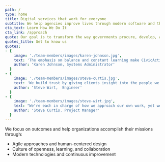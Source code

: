 ```yaml
---
path: /
type: home
title: Digital services that work for everyone
subtitle: We help agencies improve lives through modern software and thoughtful experiences.
cta_text: Learn How We Do It
cta_link: /approach
quote: Our goal is to transform the way governments procure, develop, and deliver digital services.
quotes_title: Get to know us
quotes: 
- {
    image: './team-members/images/karen-johnson.jpg',
    text: 'The emphasis on balance and constant learning make CivicActions an incredibly fun and engaging community.',
    author: 'Karen Johnson, Systems Administrator'
  }
- {
    image: './team-members/images/steve-curtis.jpg',
    text: 'We build trust by giving clients insight into the people we are, so they relate to us as humans rather than just contractors.',
    author: 'Steve Wirt,  Engineer'
  }
- {
    image: './team-members/images/steve-wirt.jpg',
    text: "We're each in charge of how we approach our own work, yet we're accountable to one another. So we focus on clear, transparent communication.",
    author: 'Steve Curtis, Project Manager'
  }
---
```

We focus on outcomes and help organizations accomplish their missions through:
* Agile approaches and human-centered design
* Culture of openness, learning, and collaboration
* Modern technologies and continuous improvement
